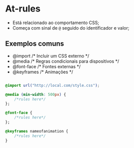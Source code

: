 # At-rules

* Está relacionado ao comportamento CSS;
* Começa com sinal de `@` seguido do identificador e valor;

## Exemplos comuns 

- @import          /* Incluir um CSS externo */
- @media           /* Regras condicionais para dispositivos */
- @font-face       /* Fontes externas */
- @keyframes       /* Animações */

```css sintaxe

@import url("http://local.com/style.css");

@media (min-width: 500px) {
    /*rules here*/
};

@font-face {
    /*rules here*/
};

@keyframes nameofanimation {
    /*rules here*/
}

```